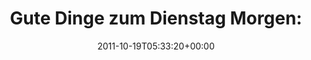 ---
retweeted: false
source: <a href="http://twitter.com/download/android" rel="nofollow">Twitter for Android</a>
entities:
  hashtags: []
  symbols: []
  user_mentions:
  - name: Remember The Milk
    screen_name: rtm
    indices:
    - '47'
    - '51'
    id_str: '1976611'
    id: '1976611'
  urls: []
display_text_range:
- '0'
- '68'
favorite_count: '0'
id_str: '126531355369680896'
truncated: false
retweet_count: '0'
id: '126531355369680896'
created_at: Wed Oct 19 05:33:20 +0000 2011
favorited: false
full_text: 'Gute Dinge zum Dienstag Morgen: Neue & schicke [@rtm](https://twitter.com/rtm)
  App für Android.'
lang: de
tags:
- pesos:twitter
date: '2011-10-19T05:33:20+00:00'
src: https://twitter.com/bascht/status/126531355369680896
original_url: https://twitter.com/bascht/status/126531355369680896
type: twitter_tweet
text: 'Gute Dinge zum Dienstag Morgen: Neue & schicke [@rtm](https://twitter.com/rtm)
  App für Android.'
title: 'Gute Dinge zum Dienstag Morgen:'

---
